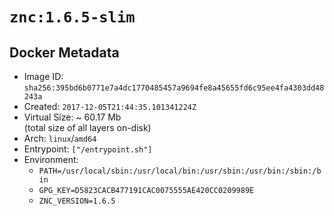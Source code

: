 # `znc:1.6.5-slim`

## Docker Metadata

- Image ID: `sha256:395bd6b0771e7a4dc1770485457a9694fe8a45655fd6c95ee4fa4303dd48243a`
- Created: `2017-12-05T21:44:35.101341224Z`
- Virtual Size: ~ 60.17 Mb  
  (total size of all layers on-disk)
- Arch: `linux`/`amd64`
- Entrypoint: `["/entrypoint.sh"]`
- Environment:
  - `PATH=/usr/local/sbin:/usr/local/bin:/usr/sbin:/usr/bin:/sbin:/bin`
  - `GPG_KEY=D5823CACB477191CAC0075555AE420CC0209989E`
  - `ZNC_VERSION=1.6.5`
